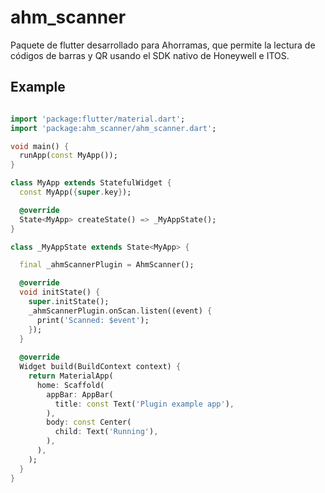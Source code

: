 # ahm_scanner

Paquete de flutter desarrollado para Ahorramas, que permite la lectura de códigos de barras y QR usando el SDK nativo de Honeywell  e ITOS.

## Example

```dart

import 'package:flutter/material.dart';
import 'package:ahm_scanner/ahm_scanner.dart';

void main() {
  runApp(const MyApp());
}

class MyApp extends StatefulWidget {
  const MyApp({super.key});

  @override
  State<MyApp> createState() => _MyAppState();
}

class _MyAppState extends State<MyApp> {

  final _ahmScannerPlugin = AhmScanner();

  @override
  void initState() {
    super.initState();
    _ahmScannerPlugin.onScan.listen((event) {
      print('Scanned: $event');
    });
  }
  
  @override
  Widget build(BuildContext context) {
    return MaterialApp(
      home: Scaffold(
        appBar: AppBar(
          title: const Text('Plugin example app'),
        ),
        body: const Center(
          child: Text('Running'),
        ),
      ),
    );
  }
}
